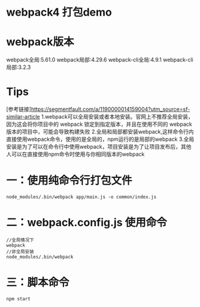 # webpack4 打包demo

# webpack版本
webpack全局:5.61.0
webpack局部:4.29.6
webpack-cli全局:4.9.1
webpack-cli局部:3.2.3

# Tips
[参考链接]https://segmentfault.com/a/1190000014159004?utm_source=sf-similar-article
1.webpack可以全局安装或者本地安装。官网上不推荐全局安装，因为这会将你项目中的 webpack 锁定到指定版本，并且在使用不同的 webpack 版本的项目中，可能会导致构建失败
2.全局和局部都安装webpack,这样命令行内直接使用webpack命令，使用的是全局的，npm运行的是局部的webpack
3.全局安装是为了可以在命令行中使用webpack，项目安装是为了让项目发布后，其他人可以在直接使用npm命令时使用与你相同版本的webpack

# 一：使用纯命令行打包文件
```
node_modules/.bin/webpack app/main.js -o common/index.js
```

# 二：webpack.config.js 使用命令
```
//全局情况下
webpack
//非全局安装
node_modules/.bin/webpack
```

# 三：脚本命令
```
npm start
```
